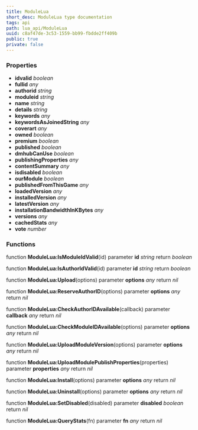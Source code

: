 ```yaml
---
title: ModuleLua
short_desc: ModuleLua type documentation
tags: api
path: lua_api/ModuleLua
uuid: c8af47de-3c53-1559-bb99-fbdde2ff409b
public: true
private: false
---
```




### Properties

* **idvalid** *boolean* 
* **fullid** *any* 
* **authorid** *string* 
* **moduleid** *string* 
* **name** *string* 
* **details** *string* 
* **keywords** *any* 
* **keywordsAsJoinedString** *any* 
* **coverart** *any* 
* **owned** *boolean* 
* **premium** *boolean* 
* **published** *boolean* 
* **dmhubCanUse** *boolean* 
* **publishingProperties** *any* 
* **contentSummary** *any* 
* **isdisabled** *boolean* 
* **ourModule** *boolean* 
* **publishedFromThisGame** *any* 
* **loadedVersion** *any* 
* **installedVersion** *any* 
* **latestVersion** *any* 
* **installationBandwidthInKBytes** *any* 
* **versions** *any* 
* **cachedStats** *any* 
* **vote** *number* 

### Functions

function **ModuleLua:IsModuleIdValid**(id)
  parameter **id** *string*
  return *boolean*

function **ModuleLua:IsAuthorIdValid**(id)
  parameter **id** *string*
  return *boolean*

function **ModuleLua:Upload**(options)
  parameter **options** *any*
  return *nil*

function **ModuleLua:ReserveAuthorID**(options)
  parameter **options** *any*
  return *nil*

function **ModuleLua:CheckAuthorIDAvailable**(callback)
  parameter **callback** *any*
  return *nil*

function **ModuleLua:CheckModuleIDAvailable**(options)
  parameter **options** *any*
  return *nil*

function **ModuleLua:UploadModuleVersion**(options)
  parameter **options** *any*
  return *nil*

function **ModuleLua:UploadModulePublishProperties**(properties)
  parameter **properties** *any*
  return *nil*

function **ModuleLua:Install**(options)
  parameter **options** *any*
  return *nil*

function **ModuleLua:Uninstall**(options)
  parameter **options** *any*
  return *nil*

function **ModuleLua:SetDisabled**(disabled)
  parameter **disabled** *boolean*
  return *nil*

function **ModuleLua:QueryStats**(fn)
  parameter **fn** *any*
  return *nil*
